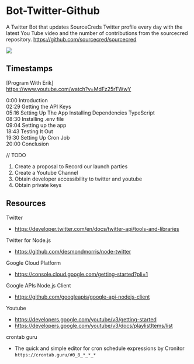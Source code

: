 # Bot-Twitter-Github
A Twitter Bot that updates SourceCreds Twitter profile every day with the latest You Tube video and the number of contributions from the sourcecred repository. https://github.com/sourcecred/sourcecred

![](https://scontent-sea1-1.xx.fbcdn.net/v/t1.6435-9/236430929_4652347031445015_788732474270434915_n.jpg?_nc_cat=110&ccb=1-5&_nc_sid=730e14&_nc_ohc=1ZW1GWB0GTEAX-o9Xll&tn=j9wiucf3Hqb8Iz_g&_nc_ht=scontent-sea1-1.xx&oh=0c37ace32a59f02b4ec7a30345e926b7&oe=6141005F)

## Timestamps 
 [Program With Erik] <br>
https://www.youtube.com/watch?v=MdFz25rTWwY

0:00 Introduction <br>
02:29 Getting the API Keys <br>
05:16 Setting Up The App Installing Dependencies TypeScript <br>
08:30 Installing .env file <br>
09:04 Setting up the app <br>
18:43 Testing It Out <br>
19:30 Setting Up Cron Job <br>
20:00 Conclusion <br>

// TODO 

1. Create a proposal to Record our launch parties 
2. Create a Youtube Channel 
3. Obtain developer accessibility to twitter and youtube
4. Obtain private keys  

## Resources
Twitter <br>
- https://developer.twitter.com/en/docs/twitter-api/tools-and-libraries <br>

Twitter for Node.js
- https://github.com/desmondmorris/node-twitter

Google Cloud Platform
- https://console.cloud.google.com/getting-started?pli=1

Google APIs Node.js Client
- https://github.com/googleapis/google-api-nodejs-client

Youtube
- https://developers.google.com/youtube/v3/getting-started
- https://developers.google.com/youtube/v3/docs/playlistItems/list

crontab guru
- The quick and simple editor for cron schedule expressions by Cronitor
`https://crontab.guru/#0_8_*_*_*`
